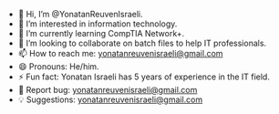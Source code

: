 - 👋 Hi, I’m @YonatanReuvenIsraeli.
- 👀 I’m interested in information technology.
- 🌱 I’m currently learning CompTIA Network+.
- 💞️ I’m looking to collaborate on batch files to help IT professionals.
- 📫 How to reach me: yonatanreuvenisraeli@gmail.com
- 😄 Pronouns: He/him.
- ⚡ Fun fact: Yonatan Israeli has 5 years of experience in the IT field.
- 🐛 Report bug: yonatanreuvenisraeli@gmail.com
- 💡 Suggestions: yonatanreuvenisraeli@gmail.com

<!---
YonatanReuvenIsraeli/YonatanReuvenIsraeli is a ✨ special ✨ repository because its `README.md` (this file) appears on your GitHub profile.
You can click the Preview link to take a look at your changes.
--->
